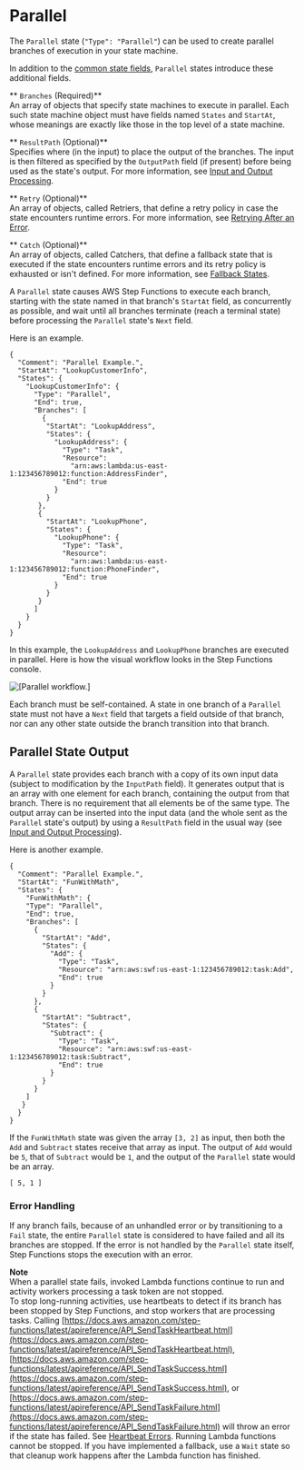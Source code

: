 # Parallel<a name="amazon-states-language-parallel-state"></a>

The `Parallel` state \(`"Type": "Parallel"`\) can be used to create parallel branches of execution in your state machine\.

In addition to the [common state fields](amazon-states-language-common-fields.md), `Parallel` states introduce these additional fields\.

** `Branches` \(Required\)**  
An array of objects that specify state machines to execute in parallel\. Each such state machine object must have fields named `States` and `StartAt`, whose meanings are exactly like those in the top level of a state machine\.

** `ResultPath` \(Optional\)**  
Specifies where \(in the input\) to place the output of the branches\. The input is then filtered as specified by the `OutputPath` field \(if present\) before being used as the state's output\. For more information, see [Input and Output Processing](amazon-states-language-input-output-processing.md)\.

** `Retry` \(Optional\)**  
An array of objects, called Retriers, that define a retry policy in case the state encounters runtime errors\. For more information, see [Retrying After an Error](amazon-states-language-errors.md#amazon-states-language-retrying-after-error)\.

** `Catch` \(Optional\)**  
An array of objects, called Catchers, that define a fallback state that is executed if the state encounters runtime errors and its retry policy is exhausted or isn't defined\. For more information, see [Fallback States](amazon-states-language-errors.md#amazon-states-language-fallback-states)\.

A `Parallel` state causes AWS Step Functions to execute each branch, starting with the state named in that branch's `StartAt` field, as concurrently as possible, and wait until all branches terminate \(reach a terminal state\) before processing the `Parallel` state's `Next` field\.

Here is an example\.

```
{
  "Comment": "Parallel Example.",
  "StartAt": "LookupCustomerInfo",
  "States": {
    "LookupCustomerInfo": {
      "Type": "Parallel",
      "End": true,
      "Branches": [
        {
         "StartAt": "LookupAddress",
         "States": {
           "LookupAddress": {
             "Type": "Task",
             "Resource":
               "arn:aws:lambda:us-east-1:123456789012:function:AddressFinder",
             "End": true
           }
         }
       },
       {
         "StartAt": "LookupPhone",
         "States": {
           "LookupPhone": {
             "Type": "Task",
             "Resource":
               "arn:aws:lambda:us-east-1:123456789012:function:PhoneFinder",
             "End": true
           }
         }
       }
      ]
    }
  }
}
```

In this example, the `LookupAddress` and `LookupPhone` branches are executed in parallel\. Here is how the visual workflow looks in the Step Functions console\.

![\[Parallel workflow.\]](http://docs.aws.amazon.com/step-functions/latest/dg/images/parallel-state.png)

Each branch must be self\-contained\. A state in one branch of a `Parallel` state must not have a `Next` field that targets a field outside of that branch, nor can any other state outside the branch transition into that branch\.

## Parallel State Output<a name="amazon-states-language-parallel-state-output"></a>

A `Parallel` state provides each branch with a copy of its own input data \(subject to modification by the `InputPath` field\)\. It generates output that is an array with one element for each branch, containing the output from that branch\. There is no requirement that all elements be of the same type\. The output array can be inserted into the input data \(and the whole sent as the `Parallel` state's output\) by using a `ResultPath` field in the usual way \(see [Input and Output Processing](amazon-states-language-input-output-processing.md)\)\.

Here is another example\.

```
{
  "Comment": "Parallel Example.",
  "StartAt": "FunWithMath",
  "States": {
    "FunWithMath": {
    "Type": "Parallel",
    "End": true,
    "Branches": [
      {
        "StartAt": "Add",
        "States": {
          "Add": {
            "Type": "Task",
            "Resource": "arn:aws:swf:us-east-1:123456789012:task:Add",
            "End": true
          }
        }
      },
      {
        "StartAt": "Subtract",
        "States": {
          "Subtract": {
            "Type": "Task",
            "Resource": "arn:aws:swf:us-east-1:123456789012:task:Subtract",
            "End": true
          }
        }
      }
    ]
   }
  }
}
```

If the `FunWithMath` state was given the array `[3, 2]` as input, then both the `Add` and `Subtract` states receive that array as input\. The output of `Add` would be `5`, that of `Subtract` would be `1`, and the output of the `Parallel` state would be an array\.

```
[ 5, 1 ]
```

### Error Handling<a name="error-handling"></a>

If any branch fails, because of an unhandled error or by transitioning to a `Fail` state, the entire `Parallel` state is considered to have failed and all its branches are stopped\. If the error is not handled by the `Parallel` state itself, Step Functions stops the execution with an error\.

**Note**  
When a parallel state fails, invoked Lambda functions continue to run and activity workers processing a task token are not stopped\.   
To stop long\-running activities, use heartbeats to detect if its branch has been stopped by Step Functions, and stop workers that are processing tasks\. Calling [https://docs.aws.amazon.com/step-functions/latest/apireference/API_SendTaskHeartbeat.html](https://docs.aws.amazon.com/step-functions/latest/apireference/API_SendTaskHeartbeat.html), [https://docs.aws.amazon.com/step-functions/latest/apireference/API_SendTaskSuccess.html](https://docs.aws.amazon.com/step-functions/latest/apireference/API_SendTaskSuccess.html), or [https://docs.aws.amazon.com/step-functions/latest/apireference/API_SendTaskFailure.html](https://docs.aws.amazon.com/step-functions/latest/apireference/API_SendTaskFailure.html) will throw an error if the state has failed\. See [Heartbeat Errors](https://docs.aws.amazon.com/step-functions/latest/apireference/API_SendTaskHeartbeat.html#API_SendTaskHeartbeat_Errors)\.
Running Lambda functions cannot be stopped\. If you have implemented a fallback, use a `Wait` state so that cleanup work happens after the Lambda function has finished\.